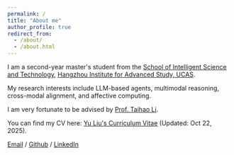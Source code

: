 ```yaml
---
permalink: /
title: "About me"
author_profile: true
redirect_from: 
  - /about/
  - /about.html
---
```

I am a second-year master's student from the [School of Intelligent Science and Technology](http://hias.ucas.ac.cn/znkxyjs/index.htm), [Hangzhou Institute for Advanced Study, UCAS](http://hias.ucas.ac.cn/).

My research interests include LLM-based agents, multimodal reasoning, cross-modal alignment, and affective computing.

I am very fortunate to be advised by [Prof. Taihao Li](https://people.ucas.ac.cn/~0070909).

You can find my CV here: [Yu Liu's Curriculum Vitae](../assets/Yu_Liu_CV.pdf) (Updated: Oct 22, 2025).

[Email](mailto:liuyu233@mails.ucas.ac.cn) / [Github](https://github.com/YultheConkor) / [LinkedIn](https://www.linkedin.com/in/yu-liu-1b8004238/)
